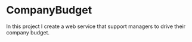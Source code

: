 # CompanyBudget
In this project I create a web service that support managers to drive their company budget.
